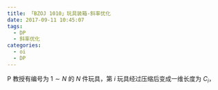 ```yaml
---
title: 「BZOJ 1010」玩具装箱-斜率优化
date: 2017-09-11 10:45:07
tags:
  - DP
  - 斜率优化
categories:
  - oi
  - DP
---
```

P 教授有编号为 $1 \sim N$ 的 $N$ 件玩具，第 $i$ 玩具经过压缩后变成一维长度为 $C_i$，